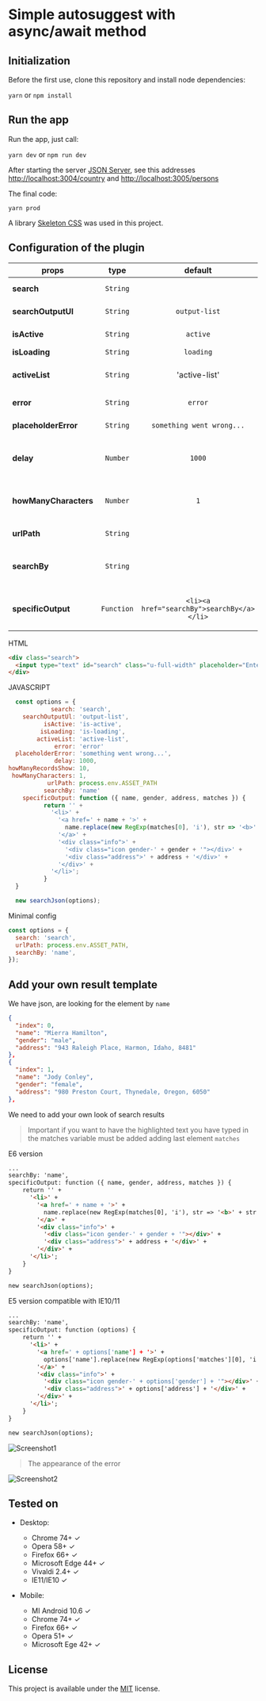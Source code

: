 # Simple autosuggest with async/await method

## Initialization
Before the first use, clone this repository and install node dependencies:

```yarn``` or ```npm install```

## Run the app
Run the app, just call:

```yarn dev``` or ```npm run dev```

After starting the server [JSON Server](http://jsonplaceholder.typicode.com/), see this addresses [http://localhost:3004/country](http://localhost:3004/country) and [http://localhost:3005/persons](http://localhost:3005/persons)

The final code:

```yarn prod```

A library [Skeleton CSS](https://github.com/dhg/Skeleton) was used in this project.

## Configuration of the plugin

props | type | default | require | description
---- | :----: | :-------: | :--------: | -----------
**search** | `String` |   | ✔ | Search id our input
**searchOutputUl** | `String` | `output-list`  |  | Container with our list
**isActive** | `String` | `active` |  | Show/hide our result
**isLoading** | `String` | `loading`  |  | Spinner class
**activeList** | `String` | 'active-list'  |  | Highlight li on mouse or keyup/keydown
**error** | `String` | `error`  |  | Adding class error
**placeholderError** | `String` | `something went wrong...`  |  | Adding plaseholder
**delay** | `Number` | `1000` |  | Delay without which the server would not survive ;)
**howManyCharacters** | `Number` | `1` |  | The number of characters entered should start searching
**urlPath** | `String` |   | ✔ | Path to our Rest API
**searchBy** | `String` |   | ✔ | The name of the element after which we do a search
**specificOutput** | `Function` | `<li><a href="searchBy">searchBy</a></li>` |  | Function that creates the appearance of the result

HTML
```html
<div class="search">
  <input type="text" id="search" class="u-full-width" placeholder="Enter country...">
</div>
```
JAVASCRIPT
```javascript
  const options = {
            search: 'search',
    searchOutputUl: 'output-list',
          isActive: 'is-active',
         isLoading: 'is-loading',
        activeList: 'active-list',
             error: 'error'
  placeholderError: 'something went wrong...',
             delay: 1000,
howManyRecordsShow: 10,
 howManyCharacters: 1,
           urlPath: process.env.ASSET_PATH
          searchBy: 'name'
    specificOutput: function ({ name, gender, address, matches }) {
          return '' +
            '<li>' +
              '<a href=' + name + '>' +
                name.replace(new RegExp(matches[0], 'i'), str => '<b>' + str + '</b>') +
              '</a>' +
              '<div class="info">' +
                '<div class="icon gender-' + gender + '"></div>' +
                '<div class="address">' + address + '</div>' +
              '</div>' +
            '</li>';
          }
  }

  new searchJson(options);
```

Minimal config
```javascript
const options = {
  search: 'search',
  urlPath: process.env.ASSET_PATH,
  searchBy: 'name',
});
```

## Add your own result template

We have json, are looking for the element by ```name```
```json
{
  "index": 0,
  "name": "Mierra Hamilton",
  "gender": "male",
  "address": "943 Raleigh Place, Harmon, Idaho, 8481"
},
{
  "index": 1,
  "name": "Jody Conley",
  "gender": "female",
  "address": "980 Preston Court, Thynedale, Oregon, 6050"
},
```

We need to add your own look of search results
> Important if you want to have the highlighted text you have typed in the matches variable must be added adding last element ```matches```

E6 version
```html
...
searchBy: 'name',
specificOutput: function ({ name, gender, address, matches }) {
    return '' +
      '<li>' +
        '<a href=' + name + '>' +
          name.replace(new RegExp(matches[0], 'i'), str => '<b>' + str + '</b>') +
        '</a>' +
        '<div class="info">' +
          '<div class="icon gender-' + gender + '"></div>' +
          '<div class="address">' + address + '</div>' +
        '</div>' +
      '</li>';
    }
}

new searchJson(options);
```

E5 version compatible with IE10/11
```html
...
searchBy: 'name',
specificOutput: function (options) {
    return '' +
      '<li>' +
        '<a href=' + options['name'] + '>' +
          options['name'].replace(new RegExp(options['matches'][0], 'i'), function (str) { return '<b>' + str + '</b>' }) +
        '</a>' +
        '<div class="info">' +
          '<div class="icon gender-' + options['gender'] + '"></div>' +
          '<div class="address">' + options['address'] + '</div>' +
        '</div>' +
      '</li>';
    }
}

new searchJson(options);
```

![Screenshot1](https://github.com/tomik23/autosuggest/blob/master/static/your-template.png)

> The appearance of the error

![Screenshot2](https://github.com/tomik23/autosuggest/blob/master/static/error.png)

## Tested on

* Desktop:
  * Chrome 74+ ✓
  * Opera 58+ ✓
  * Firefox 66+ ✓
  * Microsoft Edge 44+ ✓
  * Vivaldi 2.4+ ✓
  * IE11/IE10 ✓

* Mobile:
  + MI Android 10.6 ✓
  * Chrome 74+ ✓
  * Firefox 66+ ✓
  * Opera 51+ ✓
  * Microsoft Ege 42+ ✓

## License
This project is available under the [MIT](https://opensource.org/licenses/mit-license.php) license.  